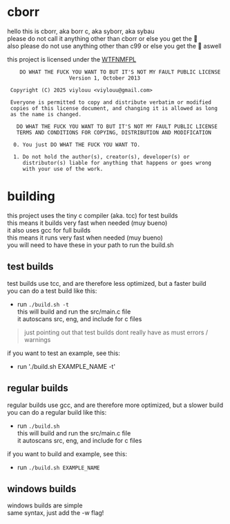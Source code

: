 # cborr  
hello this is cborr, aka borr c, aka syborr, aka sybau  
please do not call it anything other than cborr or else you get the :onion:  
also please do not use anything other than c99 or else you get the :onion: aswell  


this project is licensed under the [WTFNMFPL](https://github.com/adversary-org/wtfnmf/tree/master)
```
    DO WHAT THE FUCK YOU WANT TO BUT IT'S NOT MY FAULT PUBLIC LICENSE
                    Version 1, October 2013

 Copyright (C) 2025 viylouu <viylouu@gmail.com>

 Everyone is permitted to copy and distribute verbatim or modified
 copies of this license document, and changing it is allowed as long
 as the name is changed.

   DO WHAT THE FUCK YOU WANT TO BUT IT'S NOT MY FAULT PUBLIC LICENSE
   TERMS AND CONDITIONS FOR COPYING, DISTRIBUTION AND MODIFICATION

  0. You just DO WHAT THE FUCK YOU WANT TO.

  1. Do not hold the author(s), creator(s), developer(s) or
     distributor(s) liable for anything that happens or goes wrong
     with your use of the work.
```

# building
this project uses the tiny c compiler (aka. tcc) for test builds  
this means it builds very fast when needed (muy bueno)  
it also uses gcc for full builds  
this means it runs very fast when needed (muy bueno)  
you will need to have these in your path to run the build.sh  

## test builds
test builds use tcc, and are therefore less optimized, but a faster build  
you can do a test build like this:  
- run `./build.sh -t`  
this will build and run the src/main.c file  
it autoscans src, eng, and include for c files  

>
> just pointing out that test builds dont really have as must errors / warnings
>
  
if you want to test an example, see this:  
- run './build.sh EXAMPLE_NAME -t'  

## regular builds
regular builds use gcc, and are therefore more optimized, but a slower build  
you can do a regular build like this:  
- run `./build.sh`  
this will build and run the src/main.c file  
it autoscans src, eng, and include for c files  
  
if you want to build and example, see this:  
- run `./build.sh EXAMPLE_NAME`  

## windows builds
windows builds are simple  
same syntax, just add the -w flag!
